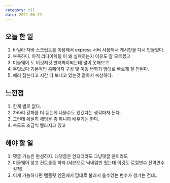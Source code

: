 ```yaml
---
category: til
date: 2021-06-29
---
```


## 오늘 한 일

1. 바닐라 자바 스크립트를 이용해서 express 서버 사용해서 게시판을 다시 만들었다.
2. 부족하다. 아직 리다이렉팅 이 왜 실패하는지 이유도 잘 모르겠고
3. 미들웨어 도 이것저것 만져봐야되는데 많이 못해보고
4. 무엇보다 기본적인 홈페이지 구성 및 이동 변화가 맘대로 빠르게 잘 안된다.
5. 에러 잡는다고 시간 다 보내고 있는것 같아서 속상하다.

## 느낀점

1. 한게 별로 없다.
2. 차라리 강좌를 더 듣는게 나을수도 있겠다는 생각마저 든다.
3. 그런데 확실히 헤딩을 좀 하니까 배우기는 한다.
4. 속도도 조금씩 빨라지고 있고

## 해야 할 일

1. 댓글 기능은 완성하자. 대댓글은 안되더라도 그냥댓글 만이라도
2. 미들웨어 넣고 컨트롤좀 하자.(세션으로 닉네임만 줬는데 이것도 로컬변수 전역변수 설정)
3. 이게 가능하다면 템플릿 엔진에서 맘대로 불러서 쓸수있는 변수가 생기는 건데..

